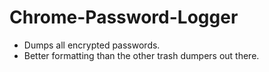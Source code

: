 # Chrome-Password-Logger
 - Dumps all encrypted passwords.
 - Better formatting than the other trash dumpers out there.

